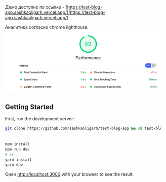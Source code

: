 Демо доступно по ссылке - [https://test-blog-app.sashkaoligarh.vercel.app/](https://test-blog-app.sashkaoligarh.vercel.app/)

Аналитика согласно chrome lighthouse
![](https://github.com/sashkaoligarh/test-blog-app/blob/main/public/analytic.png)
## Getting Started

First, run the development server:

```bash
git clone https://github.com/sashkaoligarh/test-blog-app && cd test-blog-app


npm install
npm run dev
# or
yarn install
yarn dev
```

Open [http://localhost:3000](http://localhost:3000) with your browser to see the result.

